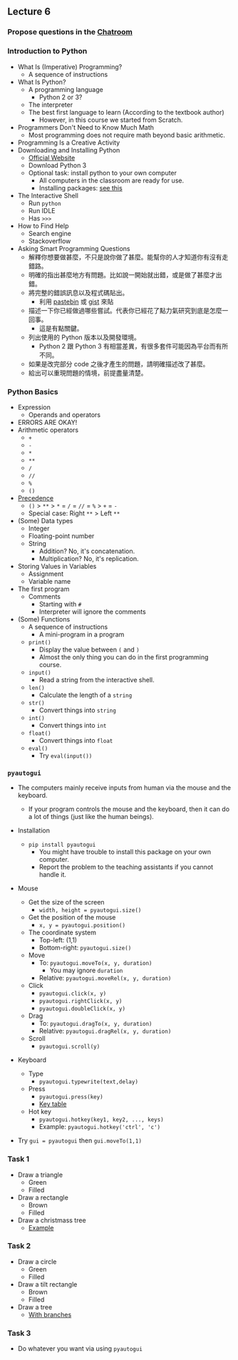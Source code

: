 ## Lecture 6

### Propose questions in the [Chatroom](https://chatroom-mzshieh.c9users.io/)

### Introduction to Python

+   What Is (Imperative) Programming?
    +   A sequence of instructions
+   What Is Python?
    +   A programming language
        +   Python 2 or 3?
    +   The interpreter
    +   The best first language to learn (According to the textbook author)
        +   However, in this course we started from Scratch.
+   Programmers Don't Need to Know Much Math
    +   Most programming does not require math beyond basic arithmetic.
+   Programming Is a Creative Activity
+   Downloading and Installing Python
    +   [Official Website](https://www.python.org/)
    +   Download Python 3
    +   Optional task: install python to your own computer
        +   All computers in the classroom are ready for use. 
        +   Installing packages: [see this](../install.md) 
+   The Interactive Shell
    +   Run `python`
    +   Run IDLE
    +   Has `>>>`
+   How to Find Help
    +   Search engine
    +   Stackoverflow
+   Asking Smart Programming Questions
    +   解釋你想要做甚麼，不只是說你做了甚麼。能幫你的人才知道你有沒有走錯路。
    +   明確的指出甚麼地方有問題。比如說一開始就出錯，或是做了甚麼才出錯。
    +   將完整的錯誤訊息以及程式碼貼出。
        +   利用 [pastebin](http://pastebin.com/) 或 [gist](http://gist.github.com/) 來貼
    +   描述一下你已經做過哪些嘗試。代表你已經花了點力氣研究到底是怎麼一回事。
        +   這是有點關鍵。
    +   列出使用的 Python 版本以及開發環境。
        +   Python 2 跟 Python 3 有相當差異，有很多套件可能因為平台而有所不同。
    +   如果是改完部分 code 之後才產生的問題，請明確描述改了甚麼。
    +   給出可以重現問題的情境，前提盡量清楚。

### Python Basics

+   Expression
    +   Operands and operators
+   ERRORS ARE OKAY!
+   Arithmetic operators
    +   `+`
    +   `-`
    +   `*`
    +   `**`
    +   `/`
    +   `//`
    +   `%`
    +   `()`
+   [Precedence](https://automatetheboringstuff.com/chapter1/#calibre_link-101)
    +   `()` > `**` > `*` = `/` = `//` = `%` > `+` = `-`
    +   Special case: Right `**` > Left `**`
+   (Some) Data types
    +   Integer
    +   Floating-point number
    +   String
        +   Addition? No, it's concatenation.
        +   Multiplication? No, it's replication.
+   Storing Values in Variables
    +   Assignment
    +   Variable name
+   The first program
    +   Comments
        +   Starting with `#`
        +   Interpreter will ignore the comments
+   (Some) Functions
    +   A sequence of instructions
        +   A mini-program in a program
    +   `print()`
        +   Display the value between `(` and `)`
        +   Almost the only thing you can do in the first programming course.
    +   `input()`
        +   Read a string from the interactive shell.
    +   `len()`
        +   Calculate the length of a `string`
    +   `str()`
        +   Convert things into `string`
    +   `int()`
        +   Convert things into `int`
    +   `float()`
        +   Convert things into `float`
    +   `eval()`
        +   Try `eval(input())`

### `pyautogui`

+   The computers mainly receive inputs from human via the mouse and the keyboard.
    +   If your program controls the mouse and the keyboard, then it can do a lot of things (just like the human beings).

+   Installation
    +   `pip install pyautogui`
        +   You might have trouble to install this package on your own computer.
        +   Report the problem to the teaching assistants if you cannot handle it.

+   Mouse
    +   Get the size of the screen
        +   `width, height = pyautogui.size()`
    +   Get the position of the mouse
        +   `x, y = pyautogui.position()`
    +   The coordinate system
        +   Top-left: (1,1)
        +   Bottom-right: `pyautogui.size()`
    +   Move
        +   To: `pyautogui.moveTo(x, y, duration)`
            +   You may ignore `duration`
        +   Relative: `pyautogui.moveRel(x, y, duration)`
    +   Click
        +   `pyautogui.click(x, y)`
        +   `pyautogui.rightClick(x, y)`
        +   `pyautogui.doubleClick(x, y)`
    +   Drag
        +   To: `pyautogui.dragTo(x, y, duration)`
        +   Relative: `pyautogui.dragRel(x, y, duration)`
    +   Scroll
        +   `pyautogui.scroll(y)`

+   Keyboard
    +   Type
        +   `pyautogui.typewrite(text,delay)`
    +   Press
        +   `pyautogui.press(key)`
        +   [Key table](https://automatetheboringstuff.com/chapter18/#calibre_link-36)
    +   Hot key
        +   `pyautogui.hotkey(key1, key2, ..., keys)`
        +   Example: `pyautogui.hotkey('ctrl', 'c')`

+   Try `gui = pyautogui` then `gui.moveTo(1,1)`

### Task 1

+   Draw a triangle
    +   Green
    +   Filled
+   Draw a rectangle
    +   Brown
    +   Filled
+   Draw a christmass tree
    +   [Example](https://scratch.mit.edu/projects/115904117/)

### Task 2

+   Draw a circle
    +   Green
    +   Filled
+   Draw a tilt rectangle
    +   Brown
    +   Filled
+   Draw a tree
    +   [With branches](https://scratch.mit.edu/projects/115838437)

### Task 3

+   Do whatever you want via using `pyautogui`